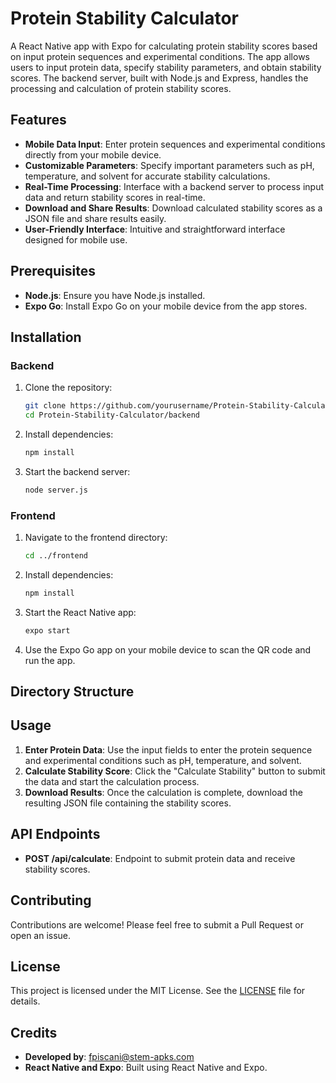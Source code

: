 # Protein Stability Calculator

A React Native app with Expo for calculating protein stability scores based on input protein sequences and experimental conditions. The app allows users to input protein data, specify stability parameters, and obtain stability scores. The backend server, built with Node.js and Express, handles the processing and calculation of protein stability scores.

## Features

- **Mobile Data Input**: Enter protein sequences and experimental conditions directly from your mobile device.
- **Customizable Parameters**: Specify important parameters such as pH, temperature, and solvent for accurate stability calculations.
- **Real-Time Processing**: Interface with a backend server to process input data and return stability scores in real-time.
- **Download and Share Results**: Download calculated stability scores as a JSON file and share results easily.
- **User-Friendly Interface**: Intuitive and straightforward interface designed for mobile use.

## Prerequisites

- **Node.js**: Ensure you have Node.js installed.
- **Expo Go**: Install Expo Go on your mobile device from the app stores.

## Installation

### Backend

1. Clone the repository:
    ```bash
    git clone https://github.com/yourusername/Protein-Stability-Calculator.git
    cd Protein-Stability-Calculator/backend
    ```

2. Install dependencies:
    ```bash
    npm install
    ```

3. Start the backend server:
    ```bash
    node server.js
    ```

### Frontend

1. Navigate to the frontend directory:
    ```bash
    cd ../frontend
    ```

2. Install dependencies:
    ```bash
    npm install
    ```

3. Start the React Native app:
    ```bash
    expo start
    ```

4. Use the Expo Go app on your mobile device to scan the QR code and run the app.

## Directory Structure



## Usage

1. **Enter Protein Data**: Use the input fields to enter the protein sequence and experimental conditions such as pH, temperature, and solvent.
2. **Calculate Stability Score**: Click the "Calculate Stability" button to submit the data and start the calculation process.
3. **Download Results**: Once the calculation is complete, download the resulting JSON file containing the stability scores.

## API Endpoints

- **POST /api/calculate**: Endpoint to submit protein data and receive stability scores.

## Contributing

Contributions are welcome! Please feel free to submit a Pull Request or open an issue.

## License

This project is licensed under the MIT License. See the [LICENSE](LICENSE) file for details.

## Credits

- **Developed by**: fpiscani@stem-apks.com
- **React Native and Expo**: Built using React Native and Expo.

